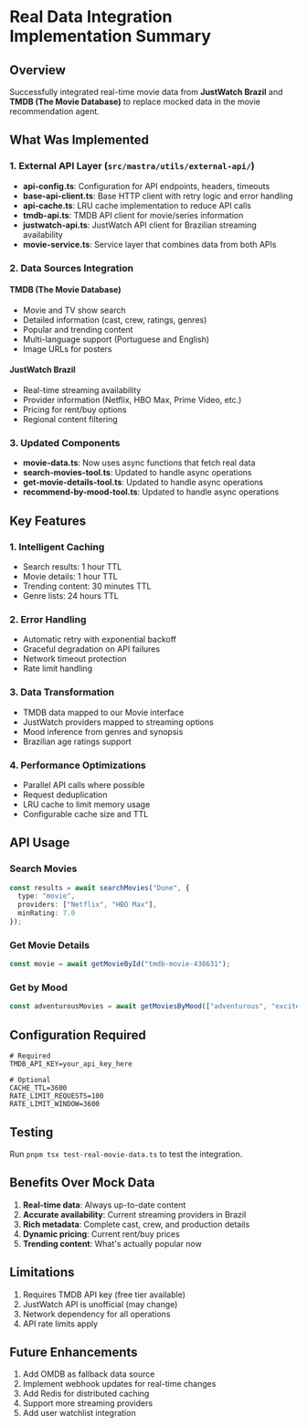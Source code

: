 # Real Data Integration Implementation Summary

## Overview
Successfully integrated real-time movie data from **JustWatch Brazil** and **TMDB (The Movie Database)** to replace mocked data in the movie recommendation agent.

## What Was Implemented

### 1. External API Layer (`src/mastra/utils/external-api/`)
- **api-config.ts**: Configuration for API endpoints, headers, timeouts
- **base-api-client.ts**: Base HTTP client with retry logic and error handling
- **api-cache.ts**: LRU cache implementation to reduce API calls
- **tmdb-api.ts**: TMDB API client for movie/series information
- **justwatch-api.ts**: JustWatch API client for Brazilian streaming availability
- **movie-service.ts**: Service layer that combines data from both APIs

### 2. Data Sources Integration

#### TMDB (The Movie Database)
- Movie and TV show search
- Detailed information (cast, crew, ratings, genres)
- Popular and trending content
- Multi-language support (Portuguese and English)
- Image URLs for posters

#### JustWatch Brazil
- Real-time streaming availability
- Provider information (Netflix, HBO Max, Prime Video, etc.)
- Pricing for rent/buy options
- Regional content filtering

### 3. Updated Components
- **movie-data.ts**: Now uses async functions that fetch real data
- **search-movies-tool.ts**: Updated to handle async operations
- **get-movie-details-tool.ts**: Updated to handle async operations
- **recommend-by-mood-tool.ts**: Updated to handle async operations

## Key Features

### 1. Intelligent Caching
- Search results: 1 hour TTL
- Movie details: 1 hour TTL
- Trending content: 30 minutes TTL
- Genre lists: 24 hours TTL

### 2. Error Handling
- Automatic retry with exponential backoff
- Graceful degradation on API failures
- Network timeout protection
- Rate limit handling

### 3. Data Transformation
- TMDB data mapped to our Movie interface
- JustWatch providers mapped to streaming options
- Mood inference from genres and synopsis
- Brazilian age ratings support

### 4. Performance Optimizations
- Parallel API calls where possible
- Request deduplication
- LRU cache to limit memory usage
- Configurable cache size and TTL

## API Usage

### Search Movies
```typescript
const results = await searchMovies("Dune", {
  type: "movie",
  providers: ["Netflix", "HBO Max"],
  minRating: 7.0
});
```

### Get Movie Details
```typescript
const movie = await getMovieById("tmdb-movie-438631");
```

### Get by Mood
```typescript
const adventurousMovies = await getMoviesByMood(["adventurous", "excited"]);
```

## Configuration Required

```env
# Required
TMDB_API_KEY=your_api_key_here

# Optional
CACHE_TTL=3600
RATE_LIMIT_REQUESTS=100
RATE_LIMIT_WINDOW=3600
```

## Testing
Run `pnpm tsx test-real-movie-data.ts` to test the integration.

## Benefits Over Mock Data
1. **Real-time data**: Always up-to-date content
2. **Accurate availability**: Current streaming providers in Brazil
3. **Rich metadata**: Complete cast, crew, and production details
4. **Dynamic pricing**: Current rent/buy prices
5. **Trending content**: What's actually popular now

## Limitations
1. Requires TMDB API key (free tier available)
2. JustWatch API is unofficial (may change)
3. Network dependency for all operations
4. API rate limits apply

## Future Enhancements
1. Add OMDB as fallback data source
2. Implement webhook updates for real-time changes
3. Add Redis for distributed caching
4. Support more streaming providers
5. Add user watchlist integration


